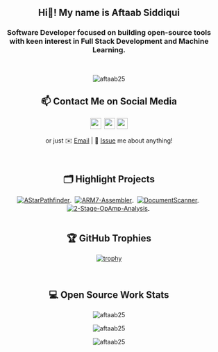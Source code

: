 <!-- Intro -->
<h2 align="center">Hi👋! My name is Aftaab Siddiqui</h2>
<h3 align="center">Software Developer focused on building open-source tools with keen interest in Full Stack Development and Machine Learning.</h3>

<!-- Profile Visits -->
<br>
<p align="center"> <img src="https://komarev.com/ghpvc/?username=aftaab25&label=Profile%20views&color=0e75b6&style=flat" alt="aftaab25" /> </p>

<h2 align="center">📫 Contact Me on Social Media</h2>
<div align="center">

<p align="center">
  <a href="https://threads.net/@aftaab___"><img src="https://img.shields.io/badge/threads-%23000000.svg?&style=for-the-badge&logo=threads&logoColor=white" height=25></a> 
  <a href="https://www.linkedin.com//in/aftaabsiddiqui/"><img src="https://img.shields.io/badge/linkedin-%230077B5.svg?&style=for-the-badge&logo=linkedin&logoColor=white" height=25></a> 
  <a href="https://www.medium.com/@aftaab2507/"><img src="https://img.shields.io/badge/medium-%23111111.svg?&style=for-the-badge&logo=medium&logoColor=white" height=25></a> 
</p>

<!-- [Threads][-1] | [LinkedIn][0] | [Medium][1]  -->
or just ✉️ [Email](mailto:aftaab2507@gmail.com) | 💬 [Issue](https://github.com/aftaab25/aftaab25/issues/me) me about anything!

</div>

<br>

<!-- Highlight Projects -->
<h2 align="center">🗂️ Highlight Projects</h2> 
<div align="center">
  <a href="https://github.com/Aftaab25/AStarPathfinder">
    <img align="center" src="https://github-readme-stats.vercel.app/api/pin/?username=aftaab25&repo=AStarPathfinder&show_icons=true&line_height=27&title_color=6aa6f8&text_color=8a919a&icon_color=6aa6f8&bg_color=22272e" alt="AStarPathfinder" />
  </a>
  &nbsp;
  <a href="https://github.com/Aftaab25/ARM7-Assembler">
    <img align="center" src="https://github-readme-stats.vercel.app/api/pin/?username=aftaab25&repo=ARM7-Assembler&show_icons=true&line_height=27&title_color=6aa6f8&text_color=8a919a&icon_color=6aa6f8&bg_color=22272e" alt="ARM7-Assembler" />
  </a>
  &nbsp;
  <a href="https://github.com/Aftaab25/DocumentScanner">
    <img align="center" src="https://github-readme-stats.vercel.app/api/pin/?username=aftaab25&repo=DocumentScanner&show_icons=true&line_height=27&title_color=6aa6f8&text_color=8a919a&icon_color=6aa6f8&bg_color=22272e" alt="DocumentScanner" />
  </a>
  &nbsp;
  <a href="https://github.com/Aftaab25/2-Stage-OpAmp-Analysis">
    <img align="center" src="https://github-readme-stats.vercel.app/api/pin/?username=aftaab25&repo=2-Stage-OpAmp-Analysis&show_icons=true&line_height=27&title_color=6aa6f8&text_color=8a919a&icon_color=6aa6f8&bg_color=22272e" alt="2-Stage-OpAmp-Analysis" />
  </a>
  &nbsp;
</div>

<br>

<h2 align="center">🏆 GitHub Trophies</h2>
<div align="center">
  
[![trophy](https://github-profile-trophy.vercel.app/?username=aftaab25&theme=nord&column=7)](https://github.com/ryo-ma/github-profile-trophy)

</div>

<br>

<h2 align="center">💻 Open Source Work Stats</h2> 
<div align="center">
  <p>
    <img src="https://github-readme-stats.vercel.app/api?username=aftaab25&show_icons=true&locale=en&theme=nord" alt="aftaab25" />
  </p>
  
  <p>
    <img src="https://github-readme-stats.vercel.app/api/top-langs?username=aftaab25&show_icons=true&locale=en&layout=compact&theme=nord" alt="aftaab25" />
  </p>
  
  <p>
    <img src="https://github-readme-streak-stats.herokuapp.com/?user=aftaab25&theme=nord" alt="aftaab25" />
  </p>
</div>
<br>

[-1]: https://threads.net/@aftaab___
[0]: https://www.linkedin.com//in/aftaabsiddiqui/
[1]: https://www.medium.com/@aftaab2507/
[2]: https://segmentfault.com/u/lizheming
[3]: https://www.v2ex.com/member/lizheming
